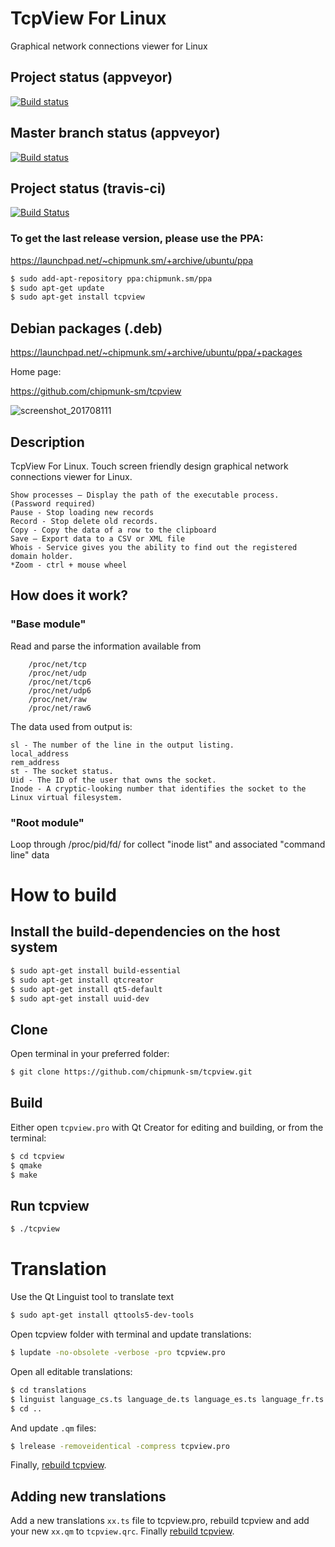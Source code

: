 # TcpView For Linux

Graphical network connections viewer for Linux

## Project status (appveyor)

[![Build status](https://ci.appveyor.com/api/projects/status/sr5bmaqi7qj9ekr5?svg=true)](https://ci.appveyor.com/project/chipmunk-sm/tcpview)

## Master branch status (appveyor)

[![Build status](https://ci.appveyor.com/api/projects/status/sr5bmaqi7qj9ekr5/branch/master?svg=true)](https://ci.appveyor.com/project/chipmunk-sm/tcpview/branch/master)

## Project status (travis-ci)

[![Build Status](https://travis-ci.org/chipmunk-sm/tcpview.svg?branch=master)](https://travis-ci.org/chipmunk-sm/tcpview)


### To get the last release version, please use the PPA:
https://launchpad.net/~chipmunk.sm/+archive/ubuntu/ppa

```bash
$ sudo add-apt-repository ppa:chipmunk.sm/ppa
$ sudo apt-get update
$ sudo apt-get install tcpview
```

## Debian packages (.deb)
https://launchpad.net/~chipmunk.sm/+archive/ubuntu/ppa/+packages

Home page:

https://github.com/chipmunk-sm/tcpview

![screenshot_201708111](https://user-images.githubusercontent.com/29524958/29194415-231f2b9e-7e32-11e7-8c94-8eac6ea0bf98.png)


## Description
TcpView For Linux. Touch screen friendly design graphical network connections viewer for Linux.
```
Show processes – Display the path of the executable process.  (Password required)
Pause - Stop loading new records
Record - Stop delete old records.
Copy - Copy the data of a row to the clipboard
Save – Export data to a CSV or XML file
Whois - Service gives you the ability to find out the registered domain holder.
*Zoom - ctrl + mouse wheel
```
## How does it work?
### "Base module" 
Read and parse the information available from 
```
    /proc/net/tcp
    /proc/net/udp
    /proc/net/tcp6
    /proc/net/udp6
    /proc/net/raw
    /proc/net/raw6
```
The data used from output is:
```
sl - The number of the line in the output listing.
local_address
rem_address
st - The socket status.
Uid - The ID of the user that owns the socket.
Inode - A cryptic-looking number that identifies the socket to the Linux virtual filesystem.
```

### "Root module"
Loop through  /proc/pid/fd/ for collect "inode list" and associated "command line" data

# How to build

## Install the build-dependencies on the host system

```bash
$ sudo apt-get install build-essential
$ sudo apt-get install qtcreator
$ sudo apt-get install qt5-default
$ sudo apt-get install uuid-dev
```

## Clone
Open terminal in your preferred folder:

```bash
$ git clone https://github.com/chipmunk-sm/tcpview.git
```

## Build

Either open `tcpview.pro` with Qt Creator for editing and building, or from the terminal:

```bash
$ cd tcpview
$ qmake
$ make
```

## Run tcpview

```bash
$ ./tcpview
```

# Translation

Use the Qt Linguist tool to translate text

```bash
$ sudo apt-get install qttools5-dev-tools
```

Open tcpview folder with terminal and update translations:

```bash
$ lupdate -no-obsolete -verbose -pro tcpview.pro
```

Open all editable translations:

```bash
$ cd translations
$ linguist language_cs.ts language_de.ts language_es.ts language_fr.ts language_ja.ts language_pl.ts language_ru.ts language_sl.ts language_zh_CN.ts language_zh_TW.ts
$ cd ..
```

And update `.qm` files:

```bash
$ lrelease -removeidentical -compress tcpview.pro
```

Finally, [rebuild tcpview](#how-to-build).

## Adding new translations

Add a new translations `xx.ts` file to tcpview.pro, rebuild tcpview and add your new `xx.qm` to `tcpview.qrc`. Finally [rebuild tcpview](#how-to-build).
